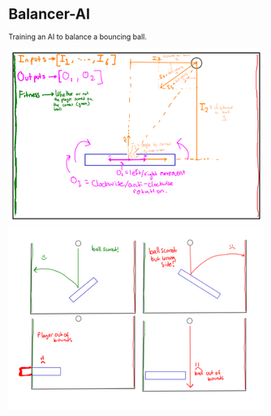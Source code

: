# Balancer-AI
 Training an AI to balance a bouncing ball.

![game idea](game.png)
![death](Plan.png)